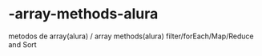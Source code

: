 # -array-methods-alura
metodos de array(alura) / array methods(alura) filter/forEach/Map/Reduce and Sort
